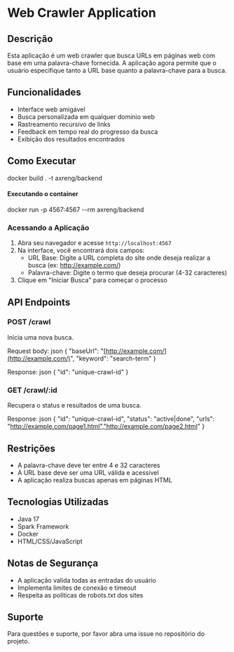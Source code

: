 # Web Crawler Application

## Descrição
Esta aplicação é um web crawler que busca URLs em páginas web com base em uma palavra-chave fornecida. A aplicação agora permite que o usuário especifique tanto a URL base quanto a palavra-chave para a busca.

## Funcionalidades
- Interface web amigável
- Busca personalizada em qualquer domínio web
- Rastreamento recursivo de links
- Feedback em tempo real do progresso da busca
- Exibição dos resultados encontrados

## Como Executar
docker build . -t axreng/backend

#### Executando o container
docker run -p 4567:4567 --rm axreng/backend

### Acessando a Aplicação
1. Abra seu navegador e acesse `http://localhost:4567`
2. Na interface, você encontrará dois campos:
   - URL Base: Digite a URL completa do site onde deseja realizar a busca (ex: http://example.com/)
   - Palavra-chave: Digite o termo que deseja procurar (4-32 caracteres)
3. Clique em "Iniciar Busca" para começar o processo

## API Endpoints

### POST /crawl
Inicia uma nova busca.

Request body:
json { "baseUrl": "[http://example.com/](http://example.com/)", "keyword": "search-term" }

Response:
json { "id": "unique-crawl-id" }

### GET /crawl/:id
Recupera o status e resultados de uma busca.

Response:
json { "id": "unique-crawl-id", "status": "active|done", "urls": "http://example.com/page1.html","http://example.com/page2.html" }

## Restrições
- A palavra-chave deve ter entre 4 e 32 caracteres
- A URL base deve ser uma URL válida e acessível
- A aplicação realiza buscas apenas em páginas HTML

## Tecnologias Utilizadas
- Java 17
- Spark Framework
- Docker
- HTML/CSS/JavaScript

## Notas de Segurança
- A aplicação valida todas as entradas do usuário
- Implementa limites de conexão e timeout
- Respeita as políticas de robots.txt dos sites

## Suporte
Para questões e suporte, por favor abra uma issue no repositório do projeto.


